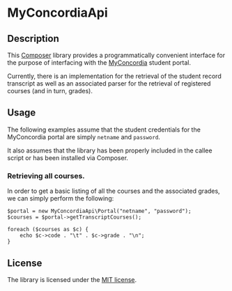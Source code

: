 # MyConcordiaApi

## Description

This [Composer](https://getcomposer.org/) library provides a programmatically convenient interface for the purpose of interfacing with the [MyConcordia](https://www.myconcordia.ca/) student portal.

Currently, there is an implementation for the retrieval of the student record transcript as well as an associated parser for the retrieval of registered courses (and in turn, grades).

## Usage

The following examples assume that the student credentials for the MyConcordia portal are simply `netname` and `password`.

It also assumes that the library has been properly included in the callee script or has been installed via Composer.

### Retrieving all courses.

In order to get a basic listing of all the courses and the associated grades, we can simply perform the following:

    $portal = new MyConcordiaApi\Portal("netname", "password");
    $courses = $portal->getTranscriptCourses();

    foreach ($courses as $c) {
        echo $c->code . "\t" . $c->grade . "\n";
    }

## License

The library is licensed under the [MIT license](http://opensource.org/licenses/MIT).